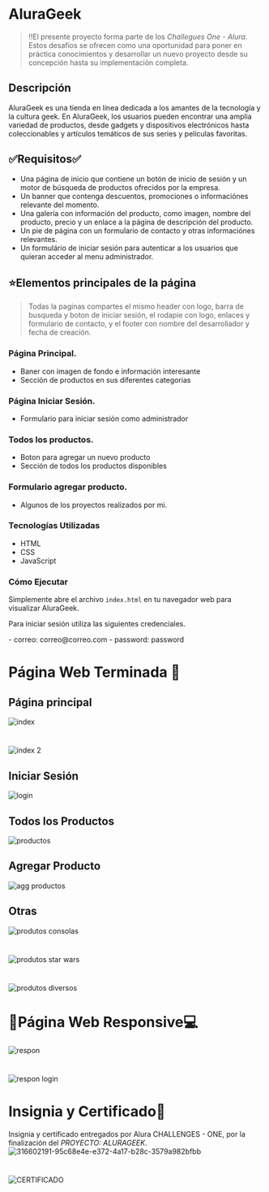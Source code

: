 # AluraGeek

>‼️El presente proyecto forma parte de los <em>Challegues One - Alura</em>. Estos desafíos se ofrecen como una oportunidad para poner en práctica conocimientos y desarrollar un nuevo proyecto desde su concepción hasta su implementación completa.

## Descripción

AluraGeek es una tienda en línea dedicada a los amantes de la tecnología y la cultura geek. En AluraGeek, los usuarios pueden encontrar una amplia variedad de productos, desde gadgets y dispositivos electrónicos hasta coleccionables y artículos temáticos de sus series y películas favoritas.

## ✅Requisitos✅

* Una página de inicio que contiene un botón de inicio de sesión y un motor de búsqueda de productos ofrecidos por la empresa.
* Un banner que contenga descuentos, promociones o informaciónes relevante del momento.
* Una galería con información del producto, como imagen, nombre del producto, precio y un enlace a la página de descripción del producto.
* Un pie de página con un formulario de contacto y otras informaciónes relevantes.
* Un formulário de iniciar sesión para autenticar a los usuarios que quieran acceder al menu administrador.

## ⭐Elementos principales de la página

>Todas la paginas compartes el mismo header con logo, barra de busqueda y boton de iniciar sesión, el rodapie con logo, enlaces y formulario de contacto, y el footer con nombre del desarrollador y fecha de creación.
  
### Página Principal.
- Baner con imagen de fondo e información interesante
- Sección de productos en sus diferentes categorias
### Página Iniciar Sesión.
- Formulario para iniciar sesión como administrador
### Todos los productos.
- Boton para agregar un nuevo producto
- Sección de todos los productos disponibles
### Formulario agregar producto.
- Algunos de los proyectos realizados por mi.

### Tecnologías Utilizadas

  * HTML
  * CSS
  * JavaScript

### Cómo Ejecutar

<p>Simplemente abre el archivo <code>index.html</code> en tu navegador web para visualizar AluraGeek.</p>

<p>Para iniciar sesión utiliza las siguientes credenciales.</p>
   - correo: correo@correo.com
   - password: password

# Página Web Terminada 💯
## Página principal
![index](https://github.com/user-attachments/assets/679419cf-e610-4277-b0d8-a4cc8503b87f)
#
![index 2](https://github.com/user-attachments/assets/9b59e8ff-1228-4711-bcf4-8dd56a4179d3)
## Iniciar Sesión
![login](https://github.com/user-attachments/assets/76082b48-819f-4e26-87f7-a74cd3e31fc6)
## Todos los Productos
![productos](https://github.com/user-attachments/assets/0aa66da6-f61c-4921-94b4-58d726ee89b1)
## Agregar Producto
![agg productos](https://github.com/user-attachments/assets/5ba54421-0fcf-4308-bcd3-3d5323fde31c)
## Otras
![produtos consolas](https://github.com/user-attachments/assets/2d1de734-5607-435a-ad1c-54e7991609b7)
#
![produtos star wars](https://github.com/user-attachments/assets/d1528f1c-816c-4f27-a357-a6b08a7452de)
#
![produtos diversos](https://github.com/user-attachments/assets/b2680431-fdd8-427b-ba15-46dde1743e36)

# 📲Página Web Responsive💻
![respon](https://github.com/user-attachments/assets/9f7abe42-7d15-48e6-916f-35c3c830a511)
#
![respon login](https://github.com/user-attachments/assets/8121a70c-5740-4dc0-8b44-8e327a16e155)

# Insignia y Certificado🏅
Insignia y certificado entregados por Alura CHALLENGES - ONE, por la finalización del *PROYECTO: ALURAGEEK*.
![316602191-95c68e4e-e372-4a17-b28c-3579a982bfbb](https://github.com/user-attachments/assets/f51bc7ef-608a-4733-9db9-8d3508829aab)
#
![CERTIFICADO](https://github.com/user-attachments/assets/10a1404c-eb0d-4910-84e5-dc5bb80ca203)

